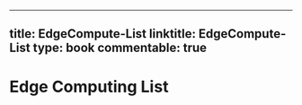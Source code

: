 
---
title: EdgeCompute-List
linktitle: EdgeCompute-List
type: book
commentable: true
---

# Edge Computing List

    